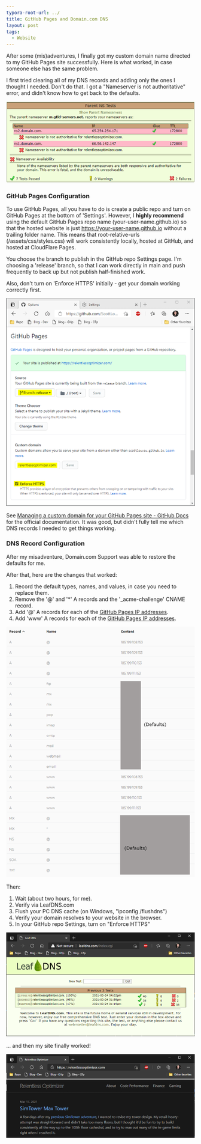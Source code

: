 ```yaml
---
typora-root-url: ../
title: GitHub Pages and Domain.com DNS
layout: post
tags:
  - Website
---
```


After some (mis)adventures, I finally got my custom domain name directed to my GitHub Pages site successfully. Here is what worked, in case someone else has the same problem.

I first tried clearing all of my DNS records and adding only the ones I thought I needed. Don't do that. I got a "Nameserver is not authoritative" error, and didn't know how to get back to the defaults.

![LeafDNS-Test-Fail](/assets/img/LeafDNS-Test-Fail-crop.png)

### GitHub Pages Configuration

To use GitHub Pages, all you have to do is create a public repo and turn on GitHub Pages at the bottom of 'Settings'. However, I **highly recommend** using the default GitHub Pages repo name (your-user-name.github.io) so that the hosted website is just https://your-user-name.github.io without a trailing folder name. This means that root-relative-urls (/assets/css/styles.css) will work consistently locally, hosted at GitHub, and hosted at CloudFlare Pages.

You choose the branch to publish in the GitHub repo Settings page. I'm choosing a 'release' branch, so that I can work directly in main and push frequently to back up but not publish half-finished work.

Also, don't turn on 'Enforce HTTPS' initially - get your domain working correctly first.

![GitHub-Pages-Settings](/assets/img/GitHub-Pages-Settings.png)

See [Managing a custom domain for your GitHub Pages site - GitHub Docs](https://docs.github.com/en/github/working-with-github-pages/managing-a-custom-domain-for-your-github-pages-site#configuring-an-apex-domain) for the official documentation. It was good, but didn't fully tell me which DNS records I needed to get things working.

### DNS Record Configuration

After my misadventure, Domain.com Support was able to restore the defaults for me.

After that, here are the changes that worked:

1. Record the default types, names, and values, in case you need to replace them.
2. Remove the '@' and '*' A records and the '_acme-challenge' CNAME record.
3. Add '@' A records for each of the [GitHub Pages IP addresses](https://docs.github.com/en/github/working-with-github-pages/managing-a-custom-domain-for-your-github-pages-site#configuring-an-apex-domain).
4. Add 'www' A records for each of the [GitHub Pages IP addresses](https://docs.github.com/en/github/working-with-github-pages/managing-a-custom-domain-for-your-github-pages-site#configuring-an-apex-domain).

![Domain.com-DNS-Entries](/assets/img/DomainCom-DNS-Entries.png)

Then:

1. Wait (about two hours, for me).
2. Verify via LeafDNS.com
3. Flush your PC DNS cache (on Windows, "ipconfig /flushdns")
4. Verify your domain resolves to your website in the browser.
5. In your GitHub repo Settings, turn on "Enforce HTTPS"

![LeafDNS-Tests-Pass](/assets/img/LeafDNS-Tests-Pass.png)

... and then my site finally worked!

![Domain-Working-SSL](/assets/img/Domain-Working-SSL-crop.png)